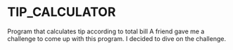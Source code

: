 # TIP_CALCULATOR
Program that calculates tip according to total bill
A friend gave me a challenge to come up with this program. I decided to dive on the challenge.
